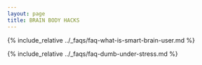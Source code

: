 ```yaml
---
layout: page
title: BRAIN BODY HACKS
---
```


{% include_relative ../_faqs/faq-what-is-smart-brain-user.md %}

{% include_relative ../_faqs/faq-dumb-under-stress.md %}

<!---
{% include_relative _posts/2024-01-01-brainhack-productivity.md %}

{% include_relative _posts/2024-01-02-bodyhack-omega3.md %}

{% include_relative _posts/2024-01-03-bodyhack-microworkouts.md %}

{% include_relative _posts/2024-01-04-brainhack-neurogenese.md %}

{% include_relative _posts/2024-01-05-brainhack-smart-goals.md %}

{% include_relative _posts/2024-01-06-brain-hack-pause-the-movie.md %}

{% include_relative _posts/2024-01-07-magnesium-calm.md %}

{% include_relative _posts/2024-01-08-kluge-entscheidung.md %}

{% include_relative _posts/2024-01-09-bodyhack-exercise-snacking.md %}
-->

